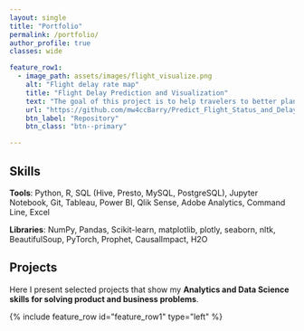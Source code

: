 ```yaml
---
layout: single
title: "Portfolio"
permalink: /portfolio/
author_profile: true
classes: wide

feature_row1:
  - image_path: assets/images/flight_visualize.png
    alt: "Flight delay rate map"
    title: "Flight Delay Prediction and Visualization"
    text: "The goal of this project is to help travelers to better plan their trips with better understanding of the flight schedule. This web application includes two part with visualizing the historical flight delay condition and prediciting the flight delay with flight information and weather forcasting."
    url: "https://github.com/mw4ccBarry/Predict_Flight_Status_and_Delay_Visualization"
    btn_label: "Repository"
    btn_class: "btn--primary"

---
```


## Skills
**Tools**: Python, R, SQL (Hive, Presto, MySQL, PostgreSQL), Jupyter Notebook, Git, Tableau, Power BI, Qlik Sense, Adobe Analytics, Command Line, Excel

**Libraries**: NumPy, Pandas, Scikit-learn, matplotlib, plotly, seaborn, nltk, BeautifulSoup, PyTorch, Prophet, CausalImpact, H2O

## Projects

Here I present selected projects that show my **Analytics and Data Science skills for solving product and business problems**. 

{% include feature_row id="feature_row1" type="left" %}

